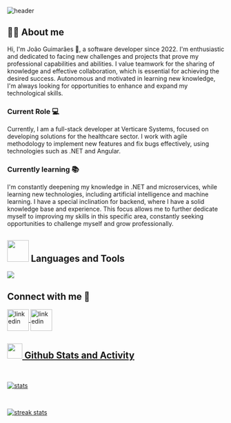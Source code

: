 ![header](https://user-images.githubusercontent.com/122754409/256884344-4de9b5c4-0bfb-4fd2-b580-673192fff834.png)

## 👨‍💻 About me

Hi, I'm João Guimarães 👋, a software developer since 2022. I'm enthusiastic and dedicated to facing new challenges and projects that prove my professional capabilities and abilities. I value teamwork for the sharing of knowledge and effective collaboration, which is essential for achieving the desired success. Autonomous and motivated in learning new knowledge, I'm always looking for opportunities to enhance and expand my technological skills. 

### Current Role 💻
Currently, I am a full-stack developer at Verticare Systems, focused on developing solutions for the healthcare sector. I work with agile methodology to implement new features and fix bugs effectively, using technologies such as .NET and Angular. 

### Currently learning 📚
I'm constantly deepening my knowledge in .NET and microservices, while learning new technologies, including artificial intelligence and machine learning. I have a special inclination for backend, where I have a solid knowledge base and experience. This focus allows me to further dedicate myself to improving my skills in this specific area, constantly seeking opportunities to challenge myself and grow professionally.

## <picture><img src = "https://user-images.githubusercontent.com/122754409/256830722-2c143cb0-70c2-4529-a6b8-421ebf4bd271.png" width = 50px></picture> **Languages and Tools**


<img src="https://skillicons.dev/icons?i=java,c,cs,js,py,ts,dart,html,css,mysql,mongodb,postgres,gradle,maven,spring,angular,flutter,dotnet,nodejs,docker,git,github,gitlab,postman,idea,androidstudio,visualstudio,vscode&perline=14" />

## Connect with me 🤝

<p >
<a href="https://www.linkedin.com/in/joaoguimaraes2000/" target="blank"><img align="center" src="https://github-production-user-asset-6210df.s3.amazonaws.com/122754409/256609979-dbe4a8fc-2bdf-4b3d-b0d8-c4e783153805.png" alt="linkedin" height="50" width="50" />
<a href="mailto:joaoguimaraes.pro@hotmail.com" target="blank"><img align="center" src="https://user-images.githubusercontent.com/122754409/256825345-33393330-313f-45c9-9e67-7428fc20de4d.png" alt="linkedin" height="50" width="50" />  
</p>

## <img src="https://media.giphy.com/media/iY8CRBdQXODJSCERIr/giphy.gif" width="35"><b> Github Stats and Activity</b>

<br/>


![stats](https://github-readme-stats.vercel.app/api/?username=joaoguimaraespro&show_icons=true&include_all_commits=true&count_private=true&theme=react&hide_border=true&bg_color=1F222E&title_color=C5D0D1&icon_color=F8D866&border_radius=10)


<br/>
<!--
<img  src="https://github-readme-stats.vercel.app/api/top-langs/?username=joaoguimaraespro&theme=react&layout=donut&hide_border=true&title_color=C5D0D1&border_radius=10&bg_color=1F222E&no-frame=true&langs_count=4"/>
-->


![streak stats](https://github-readme-streak-stats.herokuapp.com?user=joaoguimaraespro&theme=dracula&background=1F222E&hide_border=true&border_radius=10&date_format=j%2Fn%5B%2FY%5D&mode=weekly&ring=A7D3D1&sideNums=DDDDDD&currStreakNum=3EC4FF&fire=A7D3D1&sideLabels=A7D3D1&currStreakLabel=3EC4FF)
